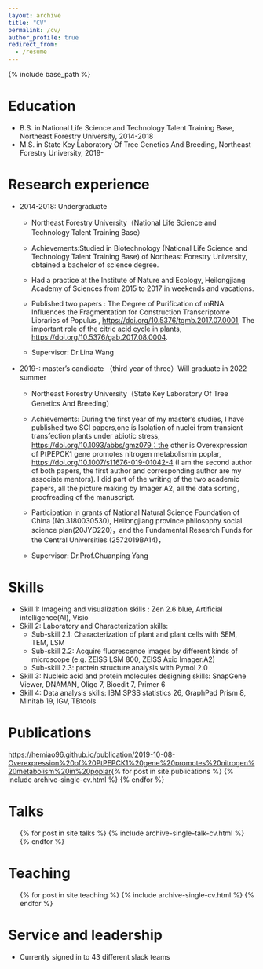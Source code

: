 ```yaml
---
layout: archive
title: "CV"
permalink: /cv/
author_profile: true
redirect_from:
  - /resume
---
```


{% include base_path %}

Education
======
* B.S. in National Life Science and Technology Talent Training Base, Northeast Forestry University, 2014-2018
* M.S. in State Key Laboratory Of Tree Genetics And Breeding, Northeast Forestry University, 2019-

Research experience
======
* 2014-2018: Undergraduate
  * Northeast Forestry University（National Life Science and Technology Talent Training Base）
  * Achievements:Studied in Biotechnology (National Life Science and Technology Talent Training Base) of Northeast Forestry University, obtained a bachelor of science degree. 
  * Had a practice at the Institute of Nature and Ecology, Heilongjiang Academy of Sciences from 2015 to 2017 in weekends and vacations.
  * Published two papers : The Degree of Purification of mRNA Influences the Fragmentation for Construction Transcriptome Libraries of Populus , https://doi.org/10.5376/tgmb.2017.07.0001, The important role of the citric acid cycle in plants,  https://doi.org/10.5376/gab.2017.08.0004.

  * Supervisor: Dr.Lina Wang

* 2019-: master’s candidate （third year of three）Will graduate in 2022 summer
  * Northeast Forestry University（State Key Laboratory Of Tree Genetics And Breeding）
  * Achievements: During the first year of my master’s studies, I have published two SCI papers,one is Isolation of nuclei from transient transfection plants under abiotic stress, https://doi.org/10.1093/abbs/gmz079；the other is Overexpression of PtPEPCK1 gene promotes nitrogen metabolismin poplar, https://doi.org/10.1007/s11676-019-01042-4 (I am the second author of both papers, the first author and corresponding author are my associate mentors). I did part of the writing of the two academic papers, all the picture making by Imager A2, all the data sorting，proofreading of the manuscript. 
  * Participation in grants of National Natural Science Foundation of China (No.3180030530), Heilongjiang province philosophy social science plan(20JYD220)，and the Fundamental Research Funds for the Central Universities (2572019BA14)，

  * Supervisor: Dr.Prof.Chuanping Yang
  
Skills
======
* Skill 1: Imageing and visualization skills : Zen 2.6 blue, Artificial intelligence(AI), Visio 
* Skill 2: Laboratory and Characterization skills:
  * Sub-skill 2.1: Characterization of plant and plant cells with SEM, TEM, LSM
  * Sub-skill 2.2: Acquire fluorescence images by different kinds of microscope (e.g. ZEISS LSM 800, ZEISS Axio Imager.A2)
  * Sub-skill 2.3: protein structure analysis with Pymol 2.0
* Skill 3: Nucleic acid and protein molecules designing skills: SnapGene Viewer, DNAMAN, Oligo 7, Bioedit 7, Primer 6
* Skill 4: Data analysis skills: IBM SPSS statistics 26, GraphPad Prism 8, Minitab 19, IGV, TBtools

Publications
======
  <https://hemiao96.github.io/publication/2019-10-08-Overexpression%20of%20PtPEPCK1%20gene%20promotes%20nitrogen%20metabolism%20in%20poplar>{% for post in site.publications %}
    {% include archive-single-cv.html %}
  {% endfor %}</ul>
  
Talks
======
  <ul>{% for post in site.talks %}
    {% include archive-single-talk-cv.html %}
  {% endfor %}</ul>
  
Teaching
======
  <ul>{% for post in site.teaching %}
    {% include archive-single-cv.html %}
  {% endfor %}</ul>
  
Service and leadership
======
* Currently signed in to 43 different slack teams
